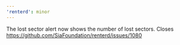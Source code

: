 ```yaml
---
'renterd': minor
---
```


The lost sector alert now shows the number of lost sectors. Closes https://github.com/SiaFoundation/renterd/issues/1080
